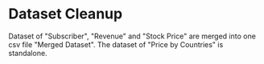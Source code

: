 # Dataset Cleanup
Dataset of "Subscriber", "Revenue" and "Stock Price" are merged into one csv file "Merged Dataset". The dataset of "Price by Countries" is standalone.
